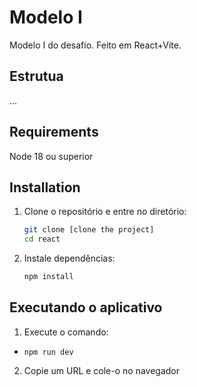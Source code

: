 # Modelo I

Modelo I do desafio. Feito em React+Vite.

## Estrutua

...

## Requirements

Node 18 ou superior

## Installation

1. Clone o repositório e entre no diretório:

   ```bash
   git clone [clone the project]
   cd react

   ```

2. Instale dependências:

   ```bash
   npm install
   ```

## Executando o aplicativo

1. Execute o comando:

- `npm run dev`

2. Copie um URL e cole-o no navegador
